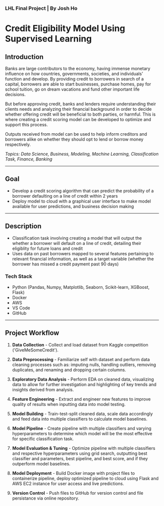 ### LHL Final Project | By Josh Ho
# **Credit Eligibility Model Using Supervised Learning**

## **Introduction**
Banks are large contributors to the economy, having immense monetary influence on how countries, governments, societies, and individuals’ function and develop. By providing credit to borrowers in search of a capital, borrowers are able to start businesses, purchase homes, pay for school tuition, go on dream vacations and fund other important life decisions.

But before approving credit, banks and lenders require understanding their clients needs and analyzing their financial background in order to decide whether offering credit will be beneficial to both parties, or harmful. This is where creating a credit scoring model can be developed to optimize and support this process.

Outputs received from model can be used to help inform creditors and borrowers alike on whether they should opt to lend or borrow money respectively.

_Topics: Data Science, Business, Modeling, Machine Learning, Classification Task, Finance, Banking_

---

## **Goal**
- Develop a credit scoring algorithm that can predict the probability of a borrower defaulting on a line of credit within 2 years 
- Deploy model to cloud with a graphical user interface to make model available for user predictions, and business decision making

--- 

## **Description**
- Classification task involving creating a model that will output the whether a borrower will default on a line of credit, detailing their eligiblity for future loans and credit
- Uses data on past borrowers mapped to several features pertaining to relevant financial information, as well as a target variable (whether the borrower has missed a credit payment past 90 days)

### **Tech Stack**
- Python (Pandas, Numpy, Matplotlib, Seaborn, Scikit-learn, XGBoost, Flask)
- Docker
- AWS
- VS Code
- GitHub
 
---

## **Project Workflow**
1.	**Data Collection** - Collect and load dataset from Kaggle competition ('GiveMeSomeCredit').

2.	**Data Preprocessing** - Familiarize self with dataset and perform data cleaning processes such as: imputing nulls, handling outliers, removing duplicates, and renaming and dropping certain columns.

3.	**Exploratory Data Analysis** - Perform EDA on cleaned data, visualizing data to allow for further investigation and highlighting of key trends and insights derived from analysis. 

4.	**Feature Engineering** - Extract and engineer new features to improve quality of results when inputting data into model testing.

5.	**Model Building** - Train-test-split cleaned data, scale data accordingly and feed data into multiple classifiers to calculate model baselines.

6.	**Model Pipeline** - Create pipeline with multiple classifiers and varying hyperparameters to determine which model will be the most effective for specific classification task.

7.	**Model Evaluation & Tuning** - Optimize pipeline with multiple classifiers and respective hyperparameters using grid search, outputting best classifier and parameters, best pipeline, and best score, and if they outperform model baselines. 

8.	**Model Deployment** - Build Docker image with project files to containerize pipeline, deploy optimized pipeline to cloud using Flask and AWS EC2 instance for user access and live predictions. 

9.	**Version Control** - Push files to GitHub for version control and file persistance via online repository.




